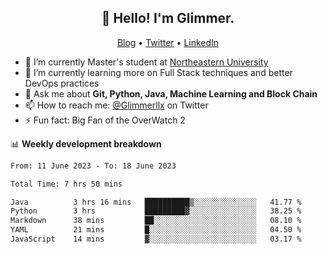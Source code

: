 <h2 align="center">👋 Hello! I'm Glimmer.</h2>
<p align="center">
  <a href="">Blog</a> •
  <a href="https://twitter.com/glimmerllx">Twitter</a> •
  <a href="https://www.linkedin.com/in/glimmer0x/">LinkedIn</a>
</p>


- 🔭 I’m currently Master's student at [Northeastern University](https://www.northeastern.edu/)
- 🌱 I’m currently learning more on Full Stack techniques and better DevOps practices
- 💬 Ask me about **Git, Python, Java, Machine Learning and Block Chain**
- 📫 How to reach me: [@Glimmerllx](https://twitter.com/glimmerllx) on Twitter
- ⚡ Fun fact: Big Fan of the OverWatch 2


📊 **Weekly development breakdown**
<!--START_SECTION:waka-->

```txt
From: 11 June 2023 - To: 18 June 2023

Total Time: 7 hrs 50 mins

Java          3 hrs 16 mins   ██████████▒░░░░░░░░░░░░░░   41.77 %
Python        3 hrs           █████████▓░░░░░░░░░░░░░░░   38.25 %
Markdown      38 mins         ██░░░░░░░░░░░░░░░░░░░░░░░   08.10 %
YAML          21 mins         █░░░░░░░░░░░░░░░░░░░░░░░░   04.50 %
JavaScript    14 mins         ▓░░░░░░░░░░░░░░░░░░░░░░░░   03.17 %
```

<!--END_SECTION:waka-->